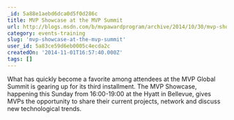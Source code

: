 ```yaml
---
_id: 5a88e1aebd6dca0d5f0d286c
title: MVP Showcase at the MVP Summit
url: http://blogs.msdn.com/b/mvpawardprogram/archive/2014/10/30/mvp-showcase-at-the-mvp-summit.aspx
category: events-training
slug: 'mvp-showcase-at-the-mvp-summit'
user_id: 5a83ce59d6eb0005c4ecda2c
createdOn: '2014-11-01T16:57:40.000Z'
tags: []
---
```


What has quickly become a favorite among attendees at the MVP Global Summit is gearing up for its third installment.  The MVP Showcase, happening this Sunday from 16:00-19:00 at the Hyatt in Bellevue, gives MVPs the opportunity to share their current projects, network and discuss new technological trends.
